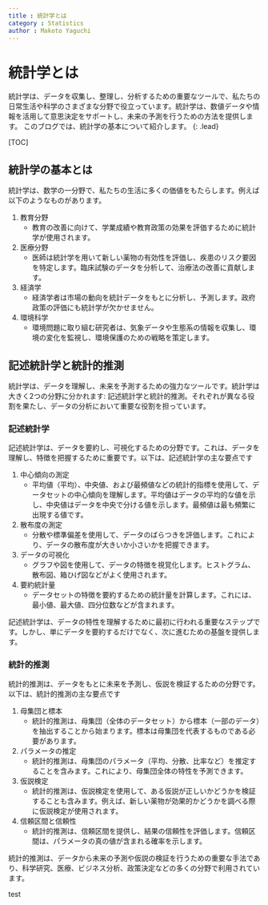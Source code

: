 ```yaml
---
title : 統計学とは
category : Statistics
author : Makoto Yaguchi
---
```



# 統計学とは
統計学は、データを収集し、整理し、分析するための重要なツールで、私たちの日常生活や科学のさまざまな分野で役立っています。統計学は、数値データや情報を活用して意思決定をサポートし、未来の予測を行うための方法を提供します。
このブログでは、統計学の基本について紹介します。
{: .lead}

[TOC]

## 統計学の基本とは
統計学は、数学の一分野で、私たちの生活に多くの価値をもたらします。例えば以下のようなものがあります。

1. 教育分野
    - 教育の改善に向けて、学業成績や教育政策の効果を評価するために統計学が使用されます。
2. 医療分野
    -  医師は統計学を用いて新しい薬物の有効性を評価し、疾患のリスク要因を特定します。臨床試験のデータを分析して、治療法の改善に貢献します。
3. 経済学
    -  経済学者は市場の動向を統計データをもとに分析し、予測します。政府政策の評価にも統計学が欠かせません。
4. 環境科学
    -  環境問題に取り組む研究者は、気象データや生態系の情報を収集し、環境の変化を監視し、環境保護のための戦略を策定します。

## 記述統計学と統計的推測
統計学は、データを理解し、未来を予測するための強力なツールです。統計学は大きく2つの分野に分かれます: 記述統計学と統計的推測。それぞれが異なる役割を果たし、データの分析において重要な役割を担っています。


### 記述統計学
記述統計学は、データを要約し、可視化するための分野です。これは、データを理解し、特徴を把握するために重要です。以下は、記述統計学の主な要点です


1. 中心傾向の測定
    - 平均値（平均）、中央値、および最頻値などの統計的指標を使用して、データセットの中心傾向を理解します。平均値はデータの平均的な値を示し、中央値はデータを中央で分ける値を示します。最頻値は最も頻繁に出現する値です。
2. 散布度の測定
    - 分散や標準偏差を使用して、データのばらつきを評価します。これにより、データの散布度が大きいか小さいかを把握できます。
3. データの可視化
    - グラフや図を使用して、データの特徴を視覚化します。ヒストグラム、散布図、箱ひげ図などがよく使用されます。
4. 要約統計量
    - データセットの特徴を要約するための統計量を計算します。これには、最小値、最大値、四分位数などが含まれます。

記述統計学は、データの特性を理解するために最初に行われる重要なステップです。しかし、単にデータを要約するだけでなく、次に進むための基盤を提供します。


### 統計的推測
統計的推測は、データをもとに未来を予測し、仮説を検証するための分野です。以下は、統計的推測の主な要点です


1. 母集団と標本
    - 統計的推測は、母集団（全体のデータセット）から標本（一部のデータ）を抽出することから始まります。標本は母集団を代表するものである必要があります。
2. パラメータの推定
    - 統計的推測は、母集団のパラメータ（平均、分散、比率など）を推定することを含みます。これにより、母集団全体の特性を予測できます。
3. 仮説検定
    - 統計的推測は、仮説検定を使用して、ある仮説が正しいかどうかを検証することも含みます。例えば、新しい薬物が効果的かどうかを調べる際に仮説検定が使用されます。
4. 信頼区間と信頼性
    - 統計的推測は、信頼区間を提供し、結果の信頼性を評価します。信頼区間は、パラメータの真の値が含まれる確率を示します。

統計的推測は、データから未来の予測や仮説の検証を行うための重要な手法であり、科学研究、医療、ビジネス分析、政策決定などの多くの分野で利用されています。

test